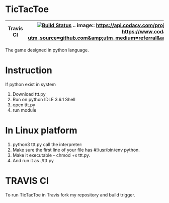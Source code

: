 # TicTacToe


 Travis CI   | [![Build Status](https://travis-ci.org/rutujar/TicTacToe.svg?branch=master)](https://travis-ci.org/rutujar/TicTacToe) .. image:: https://api.codacy.com/project/badge/Grade/6ca383a1fd3b44ed83de6b94965986d9    :target: https://www.codacy.com/app/rutujar/TicTacToe?utm_source=github.com&amp;utm_medium=referral&amp;utm_content=rutujar/TicTacToe&amp;utm_campaign=Badge_Grade
------------ | -------------


The game designed in python language.

# Instruction

If python exist in system
1. Download ttt.py
2. Run on python IDLE 3.6.1 Shell
3. open ttt.py
4. run module

# In Linux platform
1. python3 ttt.py
  call the interpreter: 
2. Make sure the first line of your file has #!/usr/bin/env python.
3. Make it executable - chmod +x ttt.py.
4. And run it as ./ttt.py


# TRAVIS CI

To run TicTacToe in Travis fork my repository and build trigger.
